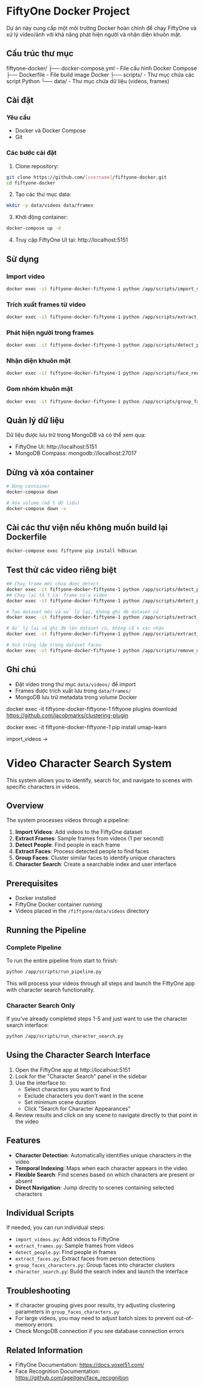 
# FiftyOne Docker Project

Dự án này cung cấp một môi trường Docker hoàn chỉnh để chạy FiftyOne và xử lý video/ảnh với khả năng phát hiện người và nhận diện khuôn mặt.

## Cấu trúc thư mục
fiftyone-docker/
├── docker-compose.yml - File cấu hình Docker Compose
├── Dockerfile - File build image Docker
├── scripts/ - Thư mục chứa các script Python
└── data/ - Thư mục chứa dữ liệu (videos, frames)



## Cài đặt

### Yêu cầu

- Docker và Docker Compose
- Git

### Các bước cài đặt

1. Clone repository:
```bash
git clone https://github.com/[username]/fiftyone-docker.git
cd fiftyone-docker
```

2. Tạo các thư mục data:
```bash
mkdir -p data/videos data/frames
```

3. Khởi động container:
```bash
docker-compose up -d
```

4. Truy cập FiftyOne UI tại: http://localhost:5151

## Sử dụng

### Import video

```bash
docker exec -it fiftyone-docker-fiftyone-1 python /app/scripts/import_videos.py
```

### Trích xuất frames từ video

```bash
docker exec -it fiftyone-docker-fiftyone-1 python /app/scripts/extract_frames.py
```

### Phát hiện người trong frames

```bash
docker exec -it fiftyone-docker-fiftyone-1 python /app/scripts/detect_people.py
```

### Nhận diện khuôn mặt

```bash
docker exec -it fiftyone-docker-fiftyone-1 python /app/scripts/face_recognition_utils.py
```
### Gom nhóm khuôn mặt

```bash
docker exec -it fiftyone-docker-fiftyone-1 python /app/scripts/group_faces_characters.py
```

## Quản lý dữ liệu

Dữ liệu được lưu trữ trong MongoDB và có thể xem qua:
- FiftyOne UI: http://localhost:5151
- MongoDB Compass: mongodb://localhost:27017

## Dừng và xóa container

```bash
# Dừng container
docker-compose down

# Xóa volume (mất dữ liệu)
docker-compose down -v
```
## Cài các thư viện nếu không muốn build lại Dockerfile
```bash
docker-compose exec fiftyone pip install hdbscan

```
## Test thử các video riêng biệt
```bash
## Chaỵ frame mới chưa được detect 
docker exec -it fiftyone-docker-fiftyone-1 python /app/scripts/detect_people_by_video.py test2 
## Chạy lại tất cả frame của video 
docker exec -it fiftyone-docker-fiftyone-1 python /app/scripts/detect_people_by_video.py test2 

# Tạo dataset mới và xử lý lại, không ghi đè dataset cũ
docker exec -it fiftyone-docker-fiftyone-1 python /app/scripts/extract_faces_by_video.py test --reprocess --new-dataset

# Xử lý lại và ghi đè lên dataset cũ, không cần xác nhận
docker exec -it fiftyone-docker-fiftyone-1 python /app/scripts/extract_faces_by_video.py test --reprocess --force

# Xoá trùng lặp trong dataset faces
docker exec -it fiftyone-docker-fiftyone-1 python /app/scripts/remove_duplicate_frames.py --dataset video_dataset_faces


```
## Ghi chú

- Đặt video trong thư mục `data/videos/` để import
- Frames được trích xuất lưu trong `data/frames/`
- MongoDB lưu trữ metadata trong volume Docker







docker exec -it fiftyone-docker-fiftyone-1 fiftyone plugins download https://github.com/jacobmarks/clustering-plugin

docker exec -it fiftyone-docker-fiftyone-1 pip install umap-learn


import_videos -> 

# Video Character Search System

This system allows you to identify, search for, and navigate to scenes with specific characters in videos.

## Overview

The system processes videos through a pipeline:

1. **Import Videos**: Add videos to the FiftyOne dataset
2. **Extract Frames**: Sample frames from videos (1 per second)
3. **Detect People**: Find people in each frame
4. **Extract Faces**: Process detected people to find faces
5. **Group Faces**: Cluster similar faces to identify unique characters
6. **Character Search**: Create a searchable index and user interface

## Prerequisites

- Docker installed
- FiftyOne Docker container running
- Videos placed in the `/fiftyone/data/videos` directory

## Running the Pipeline

### Complete Pipeline

To run the entire pipeline from start to finish:

```bash
python /app/scripts/run_pipeline.py
```

This will process your videos through all steps and launch the FiftyOne app with character search functionality.

### Character Search Only

If you've already completed steps 1-5 and just want to use the character search interface:

```bash
python /app/scripts/run_character_search.py
```

## Using the Character Search Interface

1. Open the FiftyOne app at http://localhost:5151
2. Look for the "Character Search" panel in the sidebar
3. Use the interface to:
   - Select characters you want to find
   - Exclude characters you don't want in the scene
   - Set minimum scene duration
   - Click "Search for Character Appearances"
4. Review results and click on any scene to navigate directly to that point in the video

## Features

- **Character Detection**: Automatically identifies unique characters in the video
- **Temporal Indexing**: Maps when each character appears in the video
- **Flexible Search**: Find scenes based on which characters are present or absent
- **Direct Navigation**: Jump directly to scenes containing selected characters

## Individual Scripts

If needed, you can run individual steps:

- `import_videos.py`: Add videos to FiftyOne
- `extract_frames.py`: Sample frames from videos
- `detect_people.py`: Find people in frames
- `extract_faces.py`: Extract faces from person detections
- `group_faces_characters.py`: Group faces into character clusters
- `character_search.py`: Build the search index and launch the interface

## Troubleshooting

- If character grouping gives poor results, try adjusting clustering parameters in `group_faces_characters.py`
- For large videos, you may need to adjust batch sizes to prevent out-of-memory errors
- Check MongoDB connection if you see database connection errors

## Related Information

- FiftyOne Documentation: https://docs.voxel51.com/
- Face Recognition Documentation: https://github.com/ageitgey/face_recognition 